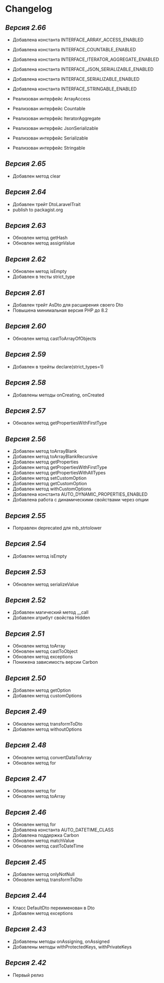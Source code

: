 # Changelog

## _Версия 2.66_

- Добавлена константа INTERFACE_ARRAY_ACCESS_ENABLED
- Добавлена константа INTERFACE_COUNTABLE_ENABLED
- Добавлена константа INTERFACE_ITERATOR_AGGREGATE_ENABLED
- Добавлена константа INTERFACE_JSON_SERIALIZABLE_ENABLED
- Добавлена константа INTERFACE_SERIALIZABLE_ENABLED
- Добавлена константа INTERFACE_STRINGABLE_ENABLED

- Реализован интерфейс ArrayAccess
- Реализован интерфейс Countable
- Реализован интерфейс IteratorAggregate
- Реализован интерфейс JsonSerializable
- Реализован интерфейс Serializable
- Реализован интерфейс Stringable

## _Версия 2.65_

- Добавлен метод clear

## _Версия 2.64_

- Добавлен трейт DtoLaravelTrait
- publish to packagist.org

## _Версия 2.63_

- Обновлен метод getHash
- Обновлен метод assignValue

## _Версия 2.62_

- Обновлен метод isEmpty
- Добавлен в тесты strict_type

## _Версия 2.61_

- Добавлен трейт AsDto для расширения своего Dto
- Повышена минимальная версия PHP до 8.2

## _Версия 2.60_

- Обновлен метод castToArrayOfObjects

## _Версия 2.59_

- Добавлен в трейты declare(strict_types=1)

## _Версия 2.58_

- Добавлены методы onCreating, onCreated

## _Версия 2.57_

- Обновлен метод getPropertiesWithFirstType

## _Версия 2.56_

- Добавлен метод toArrayBlank
- Добавлен метод toArrayBlankRecursive
- Добавлен метод getProperties
- Добавлен метод getPropertiesWithFirstType
- Добавлен метод getPropertiesWithAllTypes
- Добавлен метод setCustomOption
- Добавлен метод getCustomOption
- Добавлен метод withCustomOptions
- Добавлена константа AUTO_DYNAMIC_PROPERTIES_ENABLED
- Добавлена работа с динамическими свойствами через опции

## _Версия 2.55_

- Поправлен deprecated для mb_strtolower

## _Версия 2.54_

- Добавлен метод isEmpty

## _Версия 2.53_

- Обновлен метод serializeValue

## _Версия 2.52_

- Добавлен магический метод \_\_call
- Добавлен атрибут свойства Hidden

## _Версия 2.51_

- Обновлен метод toArray
- Обновлен метод castToObject
- Обновлен метод exceptions
- Понижена зависимость версии Carbon

## _Версия 2.50_

- Добавлен метод getOption
- Добавлен метод customOptions

## _Версия 2.49_

- Обновлен метод transformToDto
- Добавлен метод withoutOptions

## _Версия 2.48_

- Обновлен метод convertDataToArray
- Обновлен метод for

## _Версия 2.47_

- Обновлен метод for
- Обновлен метод toArray

## _Версия 2.46_

- Обновлен метод for
- Добавлена константа AUTO_DATETIME_CLASS
- Добавлена поддержка Carbon
- Обновлен метод matchValue
- Обновлен метод castToDateTime

## _Версия 2.45_

- Добавлен метод onlyNotNull
- Обновлен метод transformToDto

## _Версия 2.44_

- Класс DefaultDto переименован в Dto
- Добавлен метод exceptions

## _Версия 2.43_

- Добавлены методы onAssigning, onAssigned
- Добавлены методы withProtectedKeys, withPrivateKeys

## _Версия 2.42_

- Первый релиз
